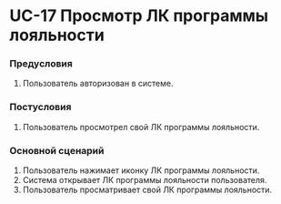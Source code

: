 # UC-17 Просмотр ЛК программы лояльности

### Предусловия

1. Пользователь авторизован в системе.

### Постусловия

1. Пользователь просмотрел свой ЛК программы лояльности.

### Основной сценарий

1. Пользователь нажимает иконку ЛК программы лояльности.
2. Система открывает ЛК программы лояльности пользователя.
3. Пользователь просматривает свой ЛК программы лояльности.